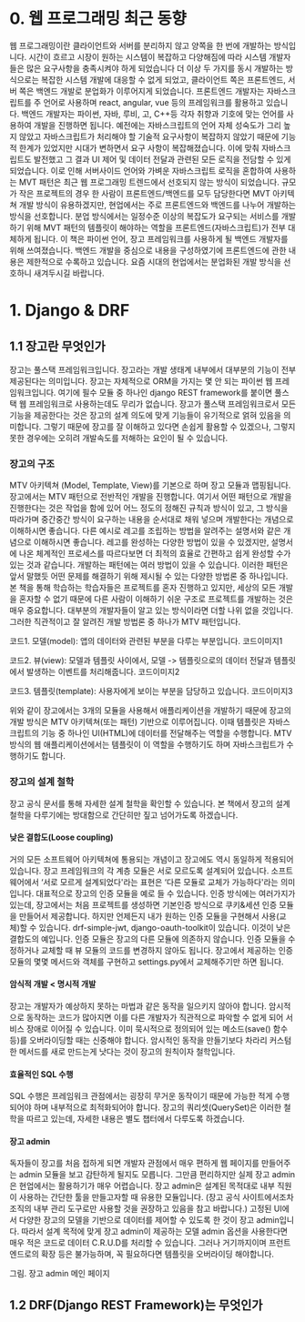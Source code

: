 # 0. 웹 프로그래밍 최근 동향
  웹 프로그래밍이란 클라이언트와 서버를 분리하지 않고 양쪽을 한 번에 개발하는 방식입니다. 
  시간이 흐르고 시장이 원하는 시스템이 복잡하고 다양해짐에 따라 시스템 개발자들은 많은 요구사항을 충족시켜야 하게 되었습니다 더 이상 두 가지를 동시 개발하는 방식으로는 복잡한 시스템 개발에 대응할 수 없게 되었고, 
  클라이언트 쪽은 프론트엔드, 서버 쪽은 백엔드 개발로 분업화가 이루어지게 되었습니다. 
  프론트엔드 개발자는 자바스크립트를 주 언어로 사용하며 react, angular, vue 등의 프레임워크를 활용하고 있습니다. 
  백엔드 개발자는 파이썬, 자바, 루비, 고, C++등 각자 취향과 기호에 맞는 언어를 사용하여 개발을 진행하면 됩니다. 
  예전에는 자바스크립트의 언어 자체 성숙도가 그리 높지 않았고 자바스크립트가 처리해야 할 기술적 요구사항이 복잡하지 않았기 때문에 기능적 한계가 있었지만 시대가 변하면서 요구 사항이 복잡해졌습니다. 
  이에 맞춰 자바스크립트도 발전했고 그 결과 UI 제어 및 데이터 전달과 관련된 모든 로직을 전담할 수 있게 되었습니다. 
  이로 인해 서버사이드 언어와 가벼운 자바스크립트 로직을 혼합하여 사용하는 MVT 패턴은 최근 웹 프로그래밍 트렌드에서 선호되지 않는 방식이 되었습니다.
  규모가 작은 프로젝트의 경우 한 사람이 프론트엔드/백엔드를 모두 담당한다면 MVT 아키텍쳐 개발 방식이 유용하겠지만, 현업에서는 주로 프론트엔드와 백엔드를 나누어 개발하는 방식을 선호합니다. 
  분업 방식에서는 일정수준 이상의 복잡도가 요구되는 서비스를 개발하기 위해 MVT 패턴의 템플릿이 해야하는 역할을 프론트엔드(자바스크립트)가 전부 대체하게 됩니다. 
  이 책은 파이썬 언어, 장고 프레임워크를 사용하게 될 백엔드 개발자를 위해 쓰여졌습니다. 
  백엔드 개발을 중심으로 내용을 구성하였기에 프론트엔드에 관한 내용은 제한적으로 수록하고 있습니다. 요즘 시대의 현업에서는 분업화된 개발 방식을 선호하니 새겨두시길 바랍니다.

# 1. Django & DRF

## 1.1 장고란 무엇인가
장고는 풀스택 프레임워크입니다. 장고라는 개발 생태계 내부에서 대부분의 기능이 전부 제공된다는 의미입니다. 장고는 자체적으로 ORM을 가지는 몇 안 되는 파이썬 웹 프레임워크입니다. 여기에 필수 모듈 중 하나인 django REST framework를 붙이면 풀스택 웹 프레임워크로 사용하는데도 무리가 없습니다.
장고가 풀스택 프레임워크로서 모든 기능을 제공한다는 것은 장고의 설계 의도에 맞게 기능들이 유기적으로 얽혀 있음을 의미합니다. 그렇기 때문에 장고를 잘 이해하고 있다면 손쉽게 활용할 수 있겠으나, 그렇지 못한 경우에는 오히려 개발속도를 저해하는 요인이 될 수 있습니다.

### 장고의 구조
MTV 아키텍쳐 (Model, Template, View)를 기본으로 하며 장고 모듈과 맵핑됩니다. 장고에서는 MTV 패턴으로 전반적인 개발을 진행합니다. 여기서 어떤 패턴으로 개발을 진행한다는 것은 작업을 함에 있어 어느 정도의 정해진 규칙과 방식이 있고, 그 방식을 따라가며 중간중간 방식이 요구하는 내용을 순서대로 채워 넣으며 개발한다는 개념으로 이해하시면 좋습니다. 다른 예시로 레고를 조립하는 방법을 알려주는 설명서와 같은 개념으로 이해하시면 좋습니다. 레고를 완성하는 다양한 방법이 있을 수 있겠지만, 설명서에 나온 체계적인 프로세스를 따르다보면 더 최적의 효율로 간편하고 쉽게 완성할 수가 있는 것과 같습니다.
개발하는 패턴에는 여러 방법이 있을 수 있습니다. 이러한 패턴은 앞서 말했듯 어떤 문제를 해결하기 위해 제시될 수 있는 다양한 방법론 중 하나입니다. 본 책을 통해 학습하는 학습자들은 프로젝트를 혼자 진행하고 있지만, 세상의 모든 개발을 혼자할 수 없기 때문에 다른 사람이 이해하기 쉬운 구조로 프로젝트를 개발하는 것은 매우 중요합니다. 대부분의 개발자들이 알고 있는 방식이라면 더할 나위 없을 것입니다. 그러한 직관적이고 잘 알려진 개발 방법론 중 하나가 MTV 패턴입니다.

코드1. 모델(model): 앱의 데이터와 관련된 부분을 다루는 부분입니다.
코드이미지1

코드2. 뷰(view): 모델과 템플릿 사이에서, 모델 -> 템플릿으로의 데이터 전달과 템플릿에서 발생하는 이벤트를 처리해줍니다.
코드이미지2

코드3. 템플릿(template): 사용자에게 보이는 부분을 담당하고 있습니다.
코드이미지3

위와 같이 장고에서는 3개의 모듈을 사용해서 애플리케이션을 개발하기 때문에 장고의 개발 방식은 MTV 아키텍쳐(또는 패턴) 기반으로 이루어집니다. 이때 템플릿은 자바스크립트의 기능 중 하나인 UI(HTML)에 데이터를 전달해주는 역할을 수행합니다. MTV 방식의 웹 애플리케이션에서는 템플릿이 이 역할을 수행하기도 하며 자바스크립트가 수행하기도 합니다.

### 장고의 설계 철학
장고 공식 문서를 통해 자세한 설계 철학을 확인할 수 있습니다. 본 책에서 장고의 설계철학을 다루기에는 방대함으로 간단히만 짚고 넘어가도록 하겠습니다.

#### 낮은 결합도(Loose coupling)
거의 모든 소프트웨어 아키텍쳐에 통용되는 개념이고 장고에도 역시 동일하게 적용되어 있습니다. 장고 프레임워크의 각 계층 모듈은 서로 모르도록 설계되어 있습니다. 소프트웨어에서 ‘서로 모르게 설계되었다'라는 표현은 ‘다른 모듈로 교체가 가능하다'라는 의미입니다. 대표적으로 장고의 인증 모듈을 예로 들 수 있습니다. 인증 방식에는 여러가지가 있는데, 장고에서는 처음 프로젝트를 생성하면 기본인증 방식으로 쿠키&세션 인증 모듈을 만들어서 제공합니다. 하지만 언제든지 내가 원하는 인증 모듈을 구현해서 사용(교체)할 수 있습니다. drf-simple-jwt, django-oauth-toolkit이 있습니다. 이것이 낮은 결합도의 예입니다. 인증 모듈은 장고의 다른 모듈에 의존하지 않습니다. 인증 모듈을 수정하거나 교체할 때 뷰 모듈의 코드를 변경하지 않아도 됩니다. 장고에서 제공하는 인증 모듈의 몇몇 메서드와 객체를 구현하고 settings.py에서 교체해주기만 하면 됩니다.

#### 암식적 개발 < 명시적 개발
장고는 개발자가 예상하지 못하는 마법과 같은 동작을 일으키지 않아야 합니다. 암시적으로 동작하는 코드가 많아지면 이를 다른 개발자가 직관적으로 파악할 수 없게 되어 서비스 장애로 이어질 수 있습니다. 이미 묵시적으로 정의되어 있는 메소드(save() 함수 등)를 오버라이딩할 때는 신중해야 합니다. 암시적인 동작을 만들기보다 차라리 커스텀한 메서드를 새로 만드는게 낫다는 것이 장고의 원칙이자 철학입니다.

#### 효율적인 SQL 수행
SQL 수행은 프레임워크 관점에서는 굉장히 무거운 동작이기 때문에 가능한 적게 수행되어야 하며 내부적으로 최적화되어야 합니다. 장고의 쿼리셋(QuerySet)은 이러한 철학을 따르고 있는데, 자세한 내용은 별도 챕터에서 다루도록 하겠습니다.

#### 장고 admin
독자들이 장고를 처음 접하게 되면 개발자 관점에서 매우 편하게 웹 페이지를 만들어주는 admin 모듈을 보고 감탄하게 될지도 모릅니다. 그만큼 편리하지만 실제 장고 admin은 현업에서는 활용하기가 매우 어렵습니다. 장고 admin은 설계된 목적대로 내부 직원이 사용하는 간단한 툴을 만들고자할 때 유용한 모듈입니다. (장고 공식 사이트에서조차 조직의 내부 관리 도구로만 사용할 것을 권장하고 있음을 참고 바랍니다.) 고정된 UI에서 다양한 장고의 모델을 기반으로 데이터를 제어할 수 있도록 한 것이 장고 admin입니다. 따라서 설계 목적에 맞게 장고 admin이 제공하는 모델 admin 옵션을 사용한다면 매우 적은 코드로 데이터 C.R.U.D를 처리할 수 있습니다. 그러나 거기까지이며 프런트엔드로의 확장 등은 불가능하며, 꼭 필요하다면 템플릿을 오버라이딩 해야합니다.

그림. 장고 admin 메인 페이지

## 1.2 DRF(Django REST Framework)는 무엇인가
